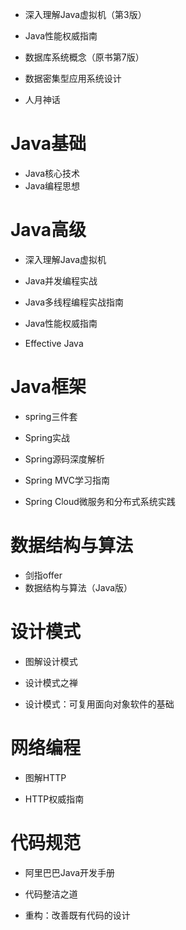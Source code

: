 * 深入理解Java虚拟机（第3版）
* Java性能权威指南

* 数据库系统概念（原书第7版）
* 数据密集型应用系统设计

* 人月神话

# Java基础

* Java核心技术
* Java编程思想

# Java高级

* 深入理解Java虚拟机
* Java并发编程实战

* Java多线程编程实战指南

* Java性能权威指南
* Effective Java



# Java框架

* spring三件套

* Spring实战
* Spring源码深度解析
* Spring MVC学习指南
* Spring Cloud微服务和分布式系统实践

# 数据结构与算法

* 剑指offer
* 数据结构与算法（Java版）

# 设计模式

* 图解设计模式

* 设计模式之禅

* 设计模式：可复用面向对象软件的基础

# 网络编程

* 图解HTTP

* HTTP权威指南

# 代码规范

* 阿里巴巴Java开发手册

* 代码整洁之道
* 重构：改善既有代码的设计

